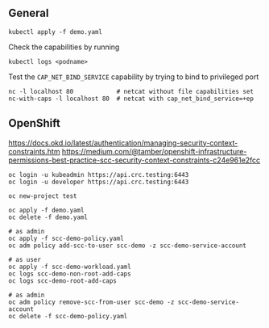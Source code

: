 
## General

```
kubectl apply -f demo.yaml
```

Check the capabilities by running

```
kubectl logs <podname>
```

Test the `CAP_NET_BIND_SERVICE` capability by trying to bind to privileged port

```
nc -l localhost 80            # netcat without file capabilities set
nc-with-caps -l localhost 80  # netcat with cap_net_bind_service=+ep
```


## OpenShift

https://docs.okd.io/latest/authentication/managing-security-context-constraints.htm
https://medium.com/@tamber/openshift-infrastructure-permissions-best-practice-scc-security-context-constraints-c24e961e2fcc


```
oc login -u kubeadmin https://api.crc.testing:6443
oc login -u developer https://api.crc.testing:6443
```

```
oc new-project test

oc apply -f demo.yaml
oc delete -f demo.yaml

# as admin
oc apply -f scc-demo-policy.yaml
oc adm policy add-scc-to-user scc-demo -z scc-demo-service-account

# as user
oc apply -f scc-demo-workload.yaml
oc logs scc-demo-non-root-add-caps
oc logs scc-demo-root-add-caps

# as admin
oc adm policy remove-scc-from-user scc-demo -z scc-demo-service-account
oc delete -f scc-demo-policy.yaml
```
